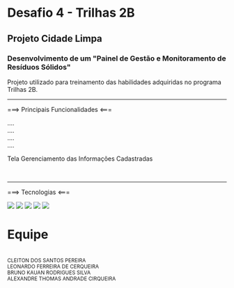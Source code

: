 <h1>Desafio 4 - Trilhas 2B</h1>

<h2>Projeto Cidade Limpa</h2>
<h3>Desenvolvimento de um "Painel de Gestão e Monitoramento de Resíduos Sólidos"</h3>

<p>Projeto utilizado para treinamento das habilidades adquiridas no programa Trilhas 2B.</p>


<hr>
<p>===> Principais Funcionalidades <===</p>

<div>

.... <br>
.... <br>
.... <br>
....  <br>
 
Tela Gerenciamento das Informações Cadastradas

</div>
<br>
<hr>

<p>===> Tecnologias <===</p>

<div>
<img src="https://img.shields.io/badge/HTML-239120?style-for-the-badge&logo-html5&logoColor=white">
<img src="https://img.shields.io/badge/GIT-239120?style-for-the-badge&logo-html5&logoColor=white">
<img src="https://img.shields.io/badge/CSS-239120?&style=for-the-badge&logo=css3&logoColor=white">
<img src="https://img.shields.io/badge/Javascript-F7DF1E?style-for-the-badge&logo=javascript&logocolor=black">
<img src="https://img.shields.io/badge/Bootstrap-F7DF1E?style-for-the-badge&logo=javascript&logocolor=black">

</div>
 

# Equipe

<br><sub>
CLEITON DOS SANTOS PEREIRA<br>
LEONARDO FERREIRA DE CERQUEIRA<br>
BRUNO KAUAN RODRIGUES SILVA<br>
ALEXANDRE THOMAS ANDRADE CIRQUEIRA
</sub>
